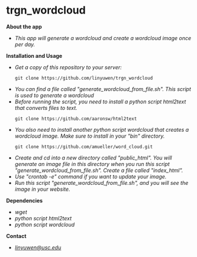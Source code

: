 # trgn_wordcloud

**About the app**
- *This app will generate a wordcloud and create a wordcloud image once per day.*

**Installation and Usage**
- *Get a copy of this repository to your server:* 
    ```
    git clone https://github.com/linyuwen/trgn_wordcloud
    ```
- *You can find a file called "generate_wordcloud_from_file.sh". This script is used to generate a wordcloud*
- *Before running the script, you need to install a python script html2text that converts files to text.*
    ```
    git clone https://github.com/aaronsw/html2text
    ```
- *You also need to install another python script wordcloud that creates a wordcloud image. Make sure to install in your "bin" directory.*
    ```
    git clone https://github.com/amueller/word_cloud.git
    ```
- *Create and cd into a new directory called "public_html". You will generate an image file in this directory when you run this script "generate_wordcloud_from_file.sh". Create a file called "index_html".*
- *Use "crontab -e" command if you want to update your image.*
- *Run this script "generate_wordcloud_from_file.sh", and you will see the image in your website.*

**Dependencies**
- *wget*
- *python script html2text*
- *python script wordcloud*

**Contact**
- *linyuwen@usc.edu*
